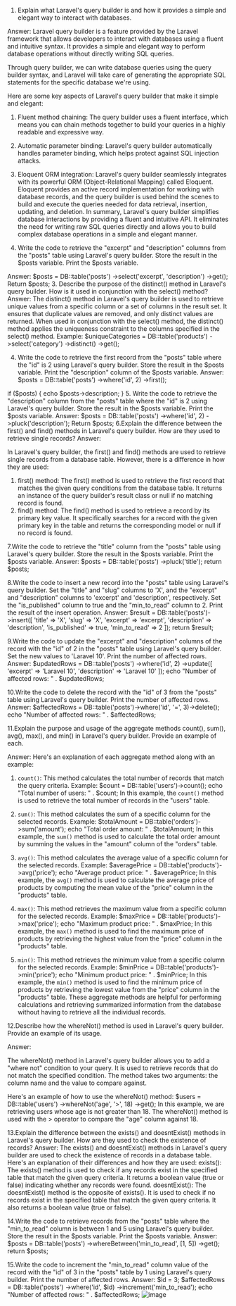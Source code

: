 1. Explain what Laravel's query builder is and how it provides a simple and elegant way to interact with databases.

Answer: Laravel query builder is a feature provided by the Laravel framework that allows developers to interact with databases using a fluent and intuitive syntax. It provides a simple and elegant way to perform database operations without directly writing SQL queries.

Through query builder, we can write database queries using the query builder syntax, and Laravel will take care of generating the appropriate SQL statements for the specific database we're using.

Here are some key aspects of Laravel's query builder that make it simple and elegant:

1. Fluent method chaining: The query builder uses a fluent interface, which means you can chain methods together to build your queries in a highly readable and expressive way.

2. Automatic parameter binding: Laravel's query builder automatically handles parameter binding, which helps protect against SQL injection attacks.

3. Eloquent ORM integration: Laravel's query builder seamlessly integrates with its powerful ORM (Object-Relational Mapping) called Eloquent. Eloquent provides an active record implementation for working with database records, and the query builder is used behind the scenes to build and execute the queries needed for data retrieval, insertion, updating, and deletion.
In summary, Laravel's query builder simplifies database interactions by providing a fluent and intuitive API. It eliminates the need for writing raw SQL queries directly and allows you to build complex database operations in a simple and elegant manner. 




2. Write the code to retrieve the "excerpt" and "description" columns from the "posts" table using Laravel's query builder. Store the result in the $posts variable. Print the $posts variable.


Answer:       $posts = DB::table('posts')
                                       ->select('excerpt', 'description')
                                       ->get();
                    Return $posts;
3. Describe the purpose of the distinct() method in Laravel's query builder. How is it used in conjunction with the select() method?
Answer: The distinct() method in Laravel's query builder is used to retrieve unique values from a specific column or a set of columns in the result set. It ensures that duplicate values are removed, and only distinct values are returned.
When used in conjunction with the select() method, the distinct() method applies the uniqueness constraint to the columns specified in the select() method.
Example:
$uniqueCategories = DB::table('products')
                     		    ->select('category')
                                       ->distinct()
                                       ->get();

4. Write the code to retrieve the first record from the "posts" table where the "id" is 2 using Laravel's query builder. Store the result in the $posts variable. Print the "description" column of the $posts variable.
Answer:
$posts = DB::table('posts')
            ->where('id', 2)
            ->first();

if ($posts) {
    echo $posts->description;
}
5. Write the code to retrieve the "description" column from the "posts" table where the "id" is 2 using Laravel's query builder. Store the result in the $posts variable. Print the $posts variable.
Answer:
$posts = DB::table('posts')
            ->where('id', 2)
            ->pluck('description');
Return $posts;
6.Explain the difference between the first() and find() methods in Laravel's query builder. How are they used to retrieve single records?
Answer: 

In Laravel's query builder, the first() and find() methods are used to retrieve single records from a database table. However, there is a difference in how they are used:
1.	first() method: The first() method is used to retrieve the first record that matches the given query conditions from the database table. It returns an instance of the query builder's result class or null if no matching record is found.
2.	find() method: The find() method is used to retrieve a record by its primary key value. It specifically searches for a record with the given primary key in the table and returns the corresponding model or null if no record is found.

7.Write the code to retrieve the "title" column from the "posts" table using Laravel's query builder. Store the result in the $posts variable. Print the $posts variable.
Answer:
$posts = DB::table('posts')
                    ->pluck('title');
return $posts;

8.Write the code to insert a new record into the "posts" table using Laravel's query builder. Set the "title" and "slug" columns to 'X', and the "excerpt" and "description" columns to 'excerpt' and 'description', respectively. Set the "is_published" column to true and the "min_to_read" column to 2. Print the result of the insert operation.
Answer:
$result = DB::table('posts')->insert([
   		 'title' => 'X',
    		'slug' => 'X',
    		'excerpt' => 'excerpt',
    		'description' => 'description',
    		'is_published' => true,
    		'min_to_read' => 2
]);
return $result;

9.Write the code to update the "excerpt" and "description" columns of the record with the "id" of 2 in the "posts" table using Laravel's query builder. Set the new values to 'Laravel 10'. Print the number of affected rows.
Answer:
	$updatedRows = DB::table('posts')
                			->where('id', 2)
                			->update([
                    				'excerpt' => 'Laravel 10',
                   				'description' => 'Laravel 10'
                			]);
echo "Number of affected rows: " . $updatedRows;

10.Write the code to delete the record with the "id" of 3 from the "posts" table using Laravel's query builder. Print the number of affected rows.
Answer:
$affectedRows = DB::table('posts')->where('id', '=', 3)->delete();
echo "Number of affected rows: " . $affectedRows;

11.Explain the purpose and usage of the aggregate methods count(), sum(), avg(), max(), and min() in Laravel's query builder. Provide an example of each.

Answer:
Here's an explanation of each aggregate method along with an example:
1. `count()`: This method calculates the total number of records that match the query criteria.
Example:
$count = DB::table('users')->count();
echo "Total number of users: " . $count;
In this example, the `count()` method is used to retrieve the total number of records in the "users" table.
2. `sum()`: This method calculates the sum of a specific column for the selected records.
Example:
$totalAmount = DB::table('orders')->sum('amount');
echo "Total order amount: " . $totalAmount;
In this example, the `sum()` method is used to calculate the total order amount by summing the values in the "amount" column of the "orders" table.

3. `avg()`: This method calculates the average value of a specific column for the selected records.
Example:
$averagePrice = DB::table('products')->avg('price');
echo "Average product price: " . $averagePrice;
In this example, the `avg()` method is used to calculate the average price of products by computing the mean value of the "price" column in the "products" table.
4. `max()`: This method retrieves the maximum value from a specific column for the selected records.
Example:
$maxPrice = DB::table('products')->max('price');
echo "Maximum product price: " . $maxPrice;
In this example, the `max()` method is used to find the maximum price of products by retrieving the highest value from the "price" column in the "products" table.
5. `min()`: This method retrieves the minimum value from a specific column for the selected records.
Example:
$minPrice = DB::table('products')->min('price');
echo "Minimum product price: " . $minPrice;
In this example, the `min()` method is used to find the minimum price of products by retrieving the lowest value from the "price" column in the "products" table.
These aggregate methods are helpful for performing calculations and retrieving summarized information from the database without having to retrieve all the individual records.

12.Describe how the whereNot() method is used in Laravel's query builder. Provide an example of its usage.

Answer:

The whereNot() method in Laravel's query builder allows you to add a "where not" condition to your query. It is used to retrieve records that do not match the specified condition. The method takes two arguments: the column name and the value to compare against.

Here's an example of how to use the whereNot() method:
$users = DB::table('users')
            ->whereNot('age', '>', 18)
            ->get();
In this example, we are retrieving users whose age is not greater than 18. The whereNot() method is used with the > operator to compare the "age" column against 18.

13.Explain the difference between the exists() and doesntExist() methods in Laravel's query builder. How are they used to check the existence of records?
Answer:
The exists() and doesntExist() methods in Laravel's query builder are used to check the existence of records in a database table. Here's an explanation of their differences and how they are used:
exists(): The exists() method is used to check if any records exist in the specified table that match the given query criteria. It returns a boolean value (true or false) indicating whether any records were found.
doesntExist(): The doesntExist() method is the opposite of exists(). It is used to check if no records exist in the specified table that match the given query criteria. It also returns a boolean value (true or false).

14.Write the code to retrieve records from the "posts" table where the "min_to_read" column is between 1 and 5 using Laravel's query builder. Store the result in the $posts variable. Print the $posts variable.
Answer:
$posts = DB::table('posts')
            ->whereBetween('min_to_read', [1, 5])
            ->get();
return $posts;	

15.Write the code to increment the "min_to_read" column value of the record with the "id" of 3 in the "posts" table by 1 using Laravel's query builder. Print the number of affected rows.
Answer:
$id = 3;
    	$affectedRows = DB::table('posts')
                        ->where('id', $id)
                        ->increment('min_to_read');
   	 echo "Number of affected rows: " . $affectedRows;
![image](https://github.com/Shahariarkabir/ostad-module-17/assets/35670754/0b10b0ca-3a4e-484a-8bff-26a56b4b93b4)
